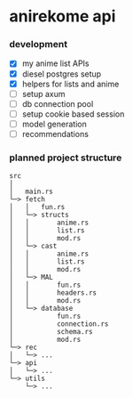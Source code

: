 # anirekome api

### development
- [x] my anime list APIs
- [X] diesel postgres setup
- [X] helpers for lists and anime
- [ ] setup axum
- [ ] db connection pool
- [ ] setup cookie based session
- [ ] model generation
- [ ] recommendations

### planned project structure
```
src
│
│   main.rs
└─> fetch
│   │   fun.rs
│   └─> structs
│   │       anime.rs
│   │       list.rs
│   │       mod.rs
│   └─> cast
│   │       anime.rs
│   │       list.rs
│   │       mod.rs
│   └─> MAL
│   │       fun.rs
│   │       headers.rs
│   │       mod.rs
│   └─> database
│           fun.rs
│           connection.rs
│           schema.rs
│           mod.rs
└─> rec
│   └─> ...
└─> api
│   └─> ...
└─> utils
    └─> ...
```